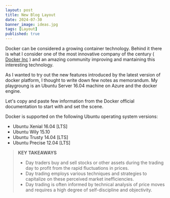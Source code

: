 ```yaml
---
layout: post
title: New Blog Layout
date: 2024-07-30
banner_image: ideas.jpg
tags: [Layout]
published: true
---
```

Docker can be considered a growing container technology. Behind it there is what I consider one of the most innovative company of the century ( [Docker Inc](https://www.docker.com/company) ) and an amazing community improving and mantaining this interesting technology.  

As I wanted to try out the new features introduced by the latest version of docker platform, I thought to write down few notes as memorandum. My playgroung is an Ubuntu Server 16.04 machine on Azure and the docker engine.

Let's copy and paste few information from the Docker official documentation to start with and set the scene.

Docker is supported on the following Ubuntu operating system versions:
- Ubuntu Xenial 16.04 [LTS]
- Ubuntu Wily 15.10
- Ubuntu Trusty 14.04 [LTS]
- Ubuntu Precise 12.04 [LTS]


> <b>KEY TAKEAWAYS</b>
> - Day traders buy and sell stocks or other assets during the trading day to profit from the rapid fluctuations in prices.
> - Day trading employs various techniques and strategies to capitalize on these perceived market inefficiencies.
> - Day trading is often informed by technical analysis of price moves and requires a high degree of self-discipline and objectivity.

<!--more-->